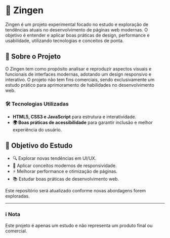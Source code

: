 # 🚀 Zingen

Zingen é um projeto experimental focado no estudo e exploração de tendências atuais no desenvolvimento de páginas web modernas. O objetivo é entender e aplicar boas práticas de design, performance e usabilidade, utilizando tecnologias e conceitos de ponta.

## 📌 Sobre o Projeto

O Zingen tem como propósito analisar e reproduzir aspectos visuais e funcionais de interfaces modernas, adotando um design responsivo e interativo. O projeto não tem fins comerciais, sendo exclusivamente um estudo prático para aprimoramento de habilidades no desenvolvimento web.

### 🛠️ Tecnologias Utilizadas
- **HTML5, CSS3 e JavaScript** para estrutura e interatividade.
- **🌍 Boas práticas de acessibilidade** para garantir inclusão e melhor experiência do usuário.

## 🎯 Objetivo do Estudo
- 🔍 Explorar novas tendências em UI/UX.
- 📱 Aplicar conceitos modernos de responsividade.
- ⚡ Melhorar performance e otimização de páginas.
- 📚 Estudar boas práticas de desenvolvimento web.

Este repositório será atualizado conforme novas abordagens forem exploradas.

---

### ℹ️ Nota
Este projeto é apenas um estudo e não representa um produto final ou comercial.

